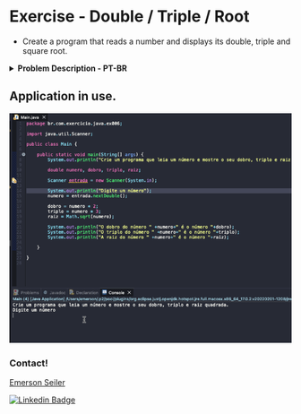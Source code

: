 # Exercise - Double / Triple / Root
- Create a program that reads a number and displays its double, triple and square root.

<details >
  <summary><b>Problem Description - PT-BR</b></summary>

- Crie um programa que leia um número e mostre o seu dobro, triplo e raiz quadrada.

</details>

## Application in use.

![Gif Exercicio](./img/exercicio.gif)

### Contact!

[Emerson Seiler](https://www.linkedin.com/in/seileremerson/)

[![Linkedin Badge](https://img.shields.io/badge/-seileremerson-blue?style=flat-square&logo=Linkedin&logoColor=white&link=https://www.linkedin.com/in/diogoalvesti/)](https://www.linkedin.com/in/seileremerson/)